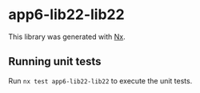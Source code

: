 # app6-lib22-lib22

This library was generated with [Nx](https://nx.dev).

## Running unit tests

Run `nx test app6-lib22-lib22` to execute the unit tests.
